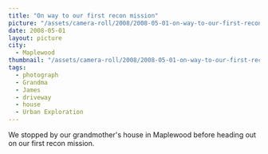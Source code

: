 ```yaml
---
title: "On way to our first recon mission"
picture: "/assets/camera-roll/2008/2008-05-01-on-way-to-our-first-recon-mission/recon-1-001.jpg"
date: 2008-05-01
layout: picture
city:
  - Maplewood
thumbnail: "/assets/camera-roll/2008/2008-05-01-on-way-to-our-first-recon-mission/recon-1-001-thumbnail.jpg"
tags:
  - photograph
  - Grandma
  - James
  - driveway
  - house
  - Urban Exploration
---
```

We stopped by our grandmother's house in Maplewood before heading out on our first recon mission.